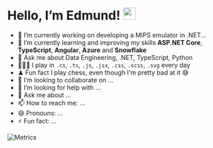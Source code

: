 <h1 align="left">
  Hello, I’m Edmund!
  <img src="https://media.giphy.com/media/hvRJCLFzcasrR4ia7z/giphy.gif" width="28"></img>
</h1>

- 🔭 I’m currently working on developing a MIPS emulator in .NET...
- 🌱 I’m currently learning and improving my skills **ASP.NET Core**, **TypeScript**, **Angular**, **Azure** and **Snowflake**
- 💬 Ask me about Data Engineering, .NET, TypeScript, Python
- 👨🏽‍💻 I play in `.cs`, `.ts`, `.js`, `.jsx`, `.css`, `.scss`, `.svg` every day
- ♟ Fun fact I play chess, even though I'm pretty bad at it 😅
- 👯 I’m looking to collaborate on ...
- 🤔 I’m looking for help with ...
- 💬 Ask me about ...
- 📫 How to reach me: ...
- 😄 Pronouns: ...
- ⚡ Fun fact: ...

<!-- <p align="center">
  <a href="https://github.com/DenverCoder1/github-readme-streak-stats">
    <img
        title="🔥 Get streak stats for your profile at git.io/streak-stats"
        alt="amtoine' streak"
        src="https://github-readme-streak-stats.herokuapp.com/?user=amtoine&theme=monokai-metallian&hide_border=true"
        width="40%"
    />
  </a>
  <a href="https://github.com/anuraghazra/github-readme-stats">
    <img
        alt="amtoine' Github Stats"
        src="https://github-readme-stats.vercel.app/api/?username=amtoine&show_icons=true&count_private=true&theme=react&hide_border=true&bg_color=1F222E&title_color=F85D7F&icon_color=F8D866"
        width="40%"
    />
  </a>
</p> -->

![Metrics](https://metrics.lecoq.io/edmund-leibert?template=classic&repositories.affiliations=owner%2C%20collaborator%2C%20organization_member&base.indepth=false&base.hireable=false&config.timezone=Europe%2FCopenhagen&config.display=large)

[NUON]: https://www.nushell.sh/book/loading_data.html#nuon
[`nushell`]: https://github.com/nushell


<!--
**edmund-leibert/edmund-leibert** is a ✨ _special_ ✨ repository because its `README.md` (this file) appears on your GitHub profile.

Here are some ideas to get you started:

- 🔭 I’m currently working on ...
- 🌱 I’m currently learning ...
- 👯 I’m looking to collaborate on ...
- 🤔 I’m looking for help with ...
- 💬 Ask me about ...
- 📫 How to reach me: ...
- 😄 Pronouns: ...
- ⚡ Fun fact: ...
-->
